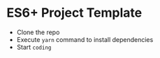 # ES6+ Project Template

- Clone the repo
- Execute `yarn` command to install dependencies
- Start `coding`
